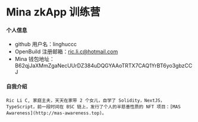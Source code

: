 # Mina zkApp 训练营

#### 个人信息

-   github 用户名：linghuccc
-   OpenBuild 注册邮箱：ric.li.c@hotmail.com
-   Mina 钱包地址：B62qjJaXMmZgaNecUUrDZ384uDQGYAAoTRTX7CAQ1YrBT6yo3gbzCCJ

#### 自我介绍

    Ric Li C, 家庭主夫，天天在家带 2 个女儿，自学了 Solidity，NextJS，TypeScript，前一段时间在 BSC 链上，发行了个人的半慈善性质的 NFT 项目：[MAS Awareness](http://mas-awareness.top)。
